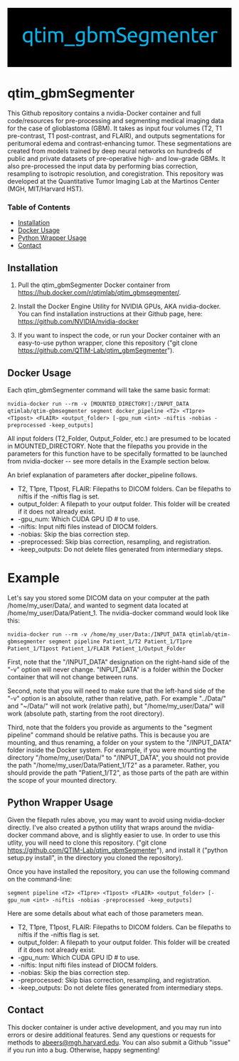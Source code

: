 ![Alt text](./package_resources/logos/qtim_gbmSegmenter.PNG?raw=true "qtim_gbmSegmenter")

# qtim_gbmSegmenter
This Github repository contains a nvidia-Docker container and full code/resources for pre-processing and segmenting medical imaging data for the case of glioblastoma (GBM). It takes as input four volumes (T2, T1 pre-contrast, T1 post-contrast, and FLAIR), and outputs segmentations for peritumoral edema and contrast-enhancing tumor. These segmentations are created from models trained by deep neural networks on hundreds of public and private datasets of pre-operative high- and low-grade GBMs. It also pre-processed the input data by performing bias correction, resampling to isotropic resolution, and coregistration. This repository was developed at the Quantitative Tumor Imaging Lab at the Martinos Center (MGH, MIT/Harvard HST).

### Table of Contents
- [Installation](#installation) 
- [Docker Usage](#docker-usage)
- [Python Wrapper Usage](#python-wrapper-usage)
- [Contact](#Contact)

## Installation

1. Pull the qtim_gbmSegmenter Docker container from https://hub.docker.com/r/qtimlab/qtim_gbmsegmenter/.

2. Install the Docker Engine Utility for NVIDIA GPUs, AKA nvidia-docker. You can find installation instructions at their Github page, here: https://github.com/NVIDIA/nvidia-docker

3. If you want to inspect the code, or run your Docker container with an easy-to-use python wrapper, clone this repository ("git clone https://github.com/QTIM-Lab/qtim_gbmSegmenter").

## Docker Usage

Each qtim_gbmSegmenter command will take the same basic format:

```
nvidia-docker run --rm -v [MOUNTED_DIRECTORY]:/INPUT_DATA qtimlab/qtim-gbmsegmenter segment docker_pipeline <T2> <T1pre> <T1post> <FLAIR> <output_folder> [-gpu_num <int> -niftis -nobias -preprocessed -keep_outputs]
```

All input folders (T2_Folder, Output_Folder, etc.) are presumed to be located in MOUNTED_DIRECTORY. Note that the filepaths you provide in the parameters for this function have to be specifally formatted to be launched from nvidia-docker -- see more details in the Example section below.

An brief explanation of parameters after docker_pipeline follows.

* T2, T1pre, T1post, FLAIR: Filepaths to DICOM folders. Can be filepaths to niftis if the -niftis flag is set.
* output_folder: A filepath to your output folder. This folder will be created if it does not already exist.
* -gpu_num: Which CUDA GPU ID # to use.
* -niftis: Input nifti files instead of DIOCM folders.
* -nobias: Skip the bias correction step.
* -preprocessed: Skip bias correction, resampling, and registration.
* -keep_outputs: Do not delete files generated from intermediary steps.

# Example

Let's say you stored some DICOM data on your computer at the path /home/my_user/Data/, and wanted to segment data located at /home/my_user/Data/Patient_1. The nvidia-docker command would look like this:

```
nvidia-docker run --rm -v /home/my_user/Data:/INPUT_DATA qtimlab/qtim-gbmsegmenter segment pipeline Patient_1/T2 Patient_1/T1pre Patient_1/T1post Patient_1/FLAIR Patient_1/Output_Folder
```

First, note that the "/INPUT_DATA" designation on the right-hand side of the "-v" option will never change. "INPUT_DATA" is a folder within the Docker container that will not change between runs.

Second, note that you will need to make sure that the left-hand side of the "-v" option is an absolute, rather than relative, path. For example "../Data/" and "~/Data/" will not work (relative path), but "/home/my_user/Data/" will work (absolute path, starting from the root directory).

Third, note that the folders you provide as arguments to the "segment pipeline" command should be relative paths. This is because you are mounting, and thus renaming, a folder on your system to the "/INPUT_DATA" folder inside the Docker system. For example, if you were mounting the directory "/home/my_user/Data/" to "/INPUT_DATA", you should not provide the path "/home/my_user/Data/Patient_1/T2" as a parameter. Rather, you should provide the path "Patient_1/T2", as those parts of the path are within the scope of your mounted directory.

## Python Wrapper Usage

Given the filepath rules above, you may want to avoid using nvidia-docker directly. I've also created a python utility that wraps around the nvidia-docker command above, and is slightly easier to use. In order to use this utlity, you will need to clone this repository. ("git clone https://github.com/QTIM-Lab/qtim_gbmSegmenter"), and install it ("python setup.py install", in the directory you cloned the repository).

Once you have installed the repository, you can use the following command on the command-line:

```
segment pipeline <T2> <T1pre> <T1post> <FLAIR> <output_folder> [-gpu_num <int> -niftis -nobias -preprocessed -keep_outputs]
```

Here are some details about what each of those parameters mean.

* T2, T1pre, T1post, FLAIR: Filepaths to DICOM folders. Can be filepaths to niftis if the -niftis flag is set.
* output_folder: A filepath to your output folder. This folder will be created if it does not already exist.
* -gpu_num: Which CUDA GPU ID # to use.
* -niftis: Input nifti files instead of DIOCM folders.
* -nobias: Skip the bias correction step.
* -preprocessed: Skip bias correction, resampling, and registration.
* -keep_outputs: Do not delete files generated from intermediary steps.

## Contact

This docker container is under active development, and you may run into errors or desire additional features. Send any questions or requests for methods to abeers@mgh.harvard.edu. You can also submit a Github "issue" if you run into a bug. Otherwise, happy segmenting!
